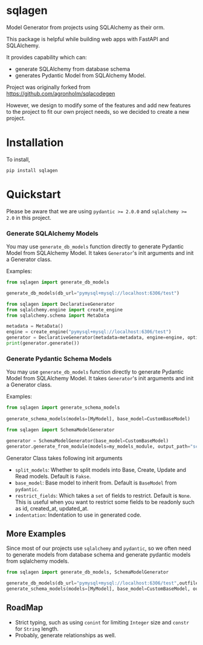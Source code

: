 # sqlagen

Model Generator from projects using SQLAlchemy as their orm.

This package is helpful while building web apps with FastAPI and SQLAlchemy. 

It provides capability which can:
- generate SQLAlchemy from database schema
- generates Pydantic Model from SQLAlchemy Model.

Project was originally forked from https://github.com/agronholm/sqlacodegen

However, we design to modify some of the features and add new features to the project to fit our own project needs, so we decided to create a new project.


Installation
============

To install,

    pip install sqlagen


Quickstart
==========

Please be aware that we are using `pydantic >= 2.0.0` and `sqlalchemy >= 2.0` in this project.

### Generate SQLAlchemy Models

You may use `generate_db_models` function directly to generate Pydantic Model from SQLAlchemy Model. It takes `Generator`'s init arguments and init a Generator class. 

Examples:

```python
from sqlagen import generate_db_models

generate_db_models(db_url="pymysql+mysql://localhost:6306/test")
```

```python
from sqlagen import DeclarativeGenerator
from sqlalchemy.engine import create_engine
from sqlalchemy.schema import MetaData

metadata = MetaData()
engine = create_engine("pymysql+mysql://localhost:6306/test")
generator = DeclarativeGenerator(metadata=metadata, engine=engine, options={})
print(generator.generate())
```


### Generate Pydantic Schema Models

You may use `generate_db_models` function directly to generate Pydantic Model from SQLAlchemy Model. It takes `Generator`'s init arguments and init a Generator class. 

Examples:

```python
from sqlagen import generate_schema_models
    
generate_schema_models(models=[MyModel], base_model=CustomBaseModel)

```

```python
from sqlagen import SchemaModelGenerator

generator = SchemaModelGenerator(base_model=CustomBaseModel)
generator.generate_from_module(models=my_models_module, output_path="schemas.py")
```


Generator Class takes following init arguments
- `split_models`: Whether to split models into Base, Create, Update and Read models. Default is `Fakse`.
- `base_model`: Base model to inherit from. Default is `BaseModel` from `pydantic`.
- `restrict_fields`: Which takes a `set` of fields to restrict. Default is `None`. This is useful when you want to restrict some fields to be readonly such as id, created_at, updated_at.
- `indentation`: Indentation to use in generated code.

## More Examples

Since most of our projects use `sqlalchemy` and `pydantic`, so we often need to generate models from database schema and generate pydantic models from sqlalchemy models.
```python
from sqlagen import generate_db_models, SchemaModelGenerator

generate_db_models(db_url="pymysql+mysql://localhost:6306/test",outfile_path="./models")
generate_schema_models(models=[MyModel], base_model=CustomBaseModel, outfile_path="./schemas")
```

## RoadMap
-  Strict typing, such as using `conint` for limiting `Integer` size and `constr` for `String` length.
-  Probably, generate relationships as well.
